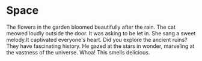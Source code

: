 # Space

The flowers in the garden  bloomed beautifully after the rain.
The cat meowed loudly outside the door.  It was asking to be let in.
She sang a sweet melody.It captivated everyone's heart.
Did you explore the ancient ruins?  They have fascinating history.
He gazed at the stars in wonder,  marveling at the vastness of the universe.
Whoa!  This smells delicious.
